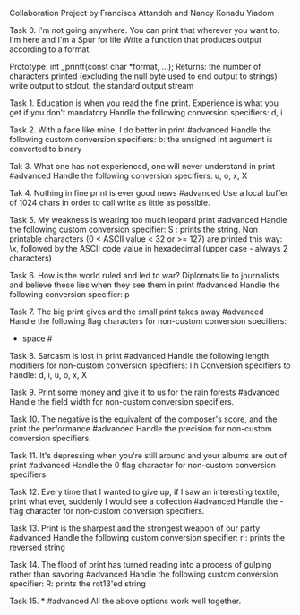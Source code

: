 Collaboration Project by Francisca Attandoh and Nancy Konadu Yiadom

Task 0. I'm not going anywhere. You can print that wherever you want to. I'm here and I'm a Spur for life
Write a function that produces output according to a format.

Prototype: int _printf(const char *format, ...);
Returns: the number of characters printed (excluding the null byte used to end output to strings)
write output to stdout, the standard output stream

Task 1. Education is when you read the fine print. Experience is what you get if you don't
mandatory
Handle the following conversion specifiers:
d, i

Task 2. With a face like mine, I do better in print
#advanced
Handle the following custom conversion specifiers:
b: the unsigned int argument is converted to binary

Tak 3. What one has not experienced, one will never understand in print
#advanced
Handle the following conversion specifiers:
u, o, x, X

Tak 4. Nothing in fine print is ever good news
#advanced
Use a local buffer of 1024 chars in order to call write as little as possible.

Task 5. My weakness is wearing too much leopard print
#advanced
Handle the following custom conversion specifier:
S : prints the string.
Non printable characters (0 < ASCII value < 32 or >= 127) are printed this way: \x, followed by the ASCII code value in hexadecimal (upper case - always 2 characters)

Task 6. How is the world ruled and led to war? Diplomats lie to journalists and believe these lies when they see them in print
#advanced
Handle the following conversion specifier: p

Task 7. The big print gives and the small print takes away
#advanced
Handle the following flag characters for non-custom conversion specifiers:
+ space #

Task 8. Sarcasm is lost in print
#advanced
Handle the following length modifiers for non-custom conversion specifiers:
l
h
Conversion specifiers to handle: d, i, u, o, x, X

Task 9. Print some money and give it to us for the rain forests
#advanced
Handle the field width for non-custom conversion specifiers.

Task 10. The negative is the equivalent of the composer's score, and the print the performance
#advanced
Handle the precision for non-custom conversion specifiers.

Task 11. It's depressing when you're still around and your albums are out of print
#advanced
Handle the 0 flag character for non-custom conversion specifiers.

Task 12. Every time that I wanted to give up, if I saw an interesting textile, print what ever, suddenly I would see a collection
#advanced
Handle the - flag character for non-custom conversion specifiers.

Task 13. Print is the sharpest and the strongest weapon of our party
#advanced
Handle the following custom conversion specifier:
r : prints the reversed string

Task 14. The flood of print has turned reading into a process of gulping rather than savoring
#advanced
Handle the following custom conversion specifier:
R: prints the rot13'ed string

Task 15. *
#advanced
All the above options work well together.
